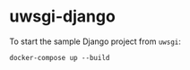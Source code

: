 # uwsgi-django

To start the sample Django project from `uwsgi`:

``` shell
docker-compose up --build
```

